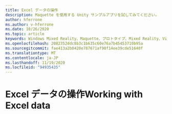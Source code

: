 ```yaml
---
title: Excel データの操作
description: Maquette を使用する Unity サンプルアプリを試してみてください。
author: hferrone
ms.author: v-hferrone
ms.date: 10/26/2020
ms.topic: article
keywords: Windows Mixed Reality、Maquette、プロトタイプ、Mixed Reality、Virtual Reality、VR、MR、フィードバック、フィードバックハブ、バグ
ms.openlocfilehash: 2082352ddc8b3c1b635c60e76a7b45453710b95a
ms.sourcegitcommit: fae413a2b0420e787671af90f14ee39cde51640f
ms.translationtype: MT
ms.contentlocale: ja-JP
ms.lasthandoff: 11/19/2020
ms.locfileid: "94935435"
---
```

# <a name="working-with-excel-data"></a><span data-ttu-id="e126a-104">Excel データの操作</span><span class="sxs-lookup"><span data-stu-id="e126a-104">Working with Excel data</span></span>

<!-- TODO(Harrison/Stefan): Need cool header image from tutorial -->

<!-- TODO(Stefan): Create tutorial content and screenshots -->
